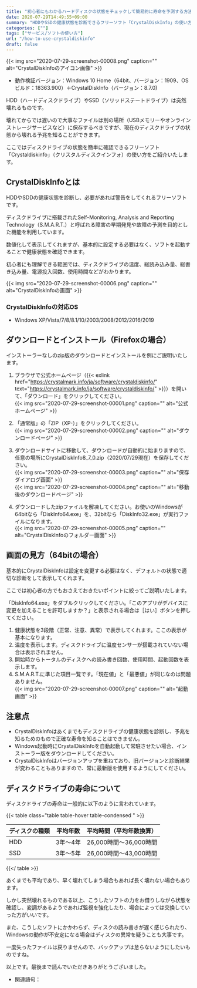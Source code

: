 ```yaml
---
title: "初心者にもわかるハードディスクの状態をチェックして簡易的に寿命を予測する方法"
date: 2020-07-29T14:49:55+09:00
summary: "HDDやSSDの健康状態を診断できるフリーソフト「CrystalDiskInfo」の使い方をご紹介いたします。"
categories: [""]
tags: ["サービス/ソフトの使い方"]
url: "/how-to-use-crystaldiskinfo"
draft: false
---
```


{{< img src="2020-07-29-screenshot-00008.png" caption="" alt="CrystalDiskInfoのアイコン画像" >}}

- 動作検証バージョン：Windows 10 Home（64bit、バージョン：1909、OSビルド：18363.900）＋CrystalDiskInfo（バージョン：8.7.0)

HDD（ハードディスクドライブ）やSSD（ソリッドステートドライブ）は突然壊れるものです。

壊れてからでは遅いので大事なファイルは別の場所（USBメモリーやオンラインストレージサービスなど）に保存するべきですが、現在のディスクドライブの状態から壊れる予兆を知ることができます。

ここではディスクドライブの状態を簡単に確認できるフリーソフト「Crystaldiskinfo」（クリスタルディスクインフォ）の使い方をご紹介いたします。

## CrystalDiskInfoとは

HDDやSDDの健康状態を診断し、必要があれば警告をしてくれるフリーソフトです。

ディスクドライブに搭載されたSelf-Monitoring, Analysis and Reporting Technology（S.M.A.R.T.）と呼ばれる障害の早期発見や故障の予測を目的とした機能を利用しています。

数値化して表示してくれますが、基本的に設定する必要はなく、ソフトを起動することで健康状態を確認できます。

初心者にも理解できる範囲では、ディスクドライブの温度、総読み込み量、総書き込み量、電源投入回数、使用時間などがわかります。

{{< img src="2020-07-29-screenshot-00006.png" caption="" alt="CrystalDiskInfoの画面" >}}

### CrystalDiskInfoの対応OS

- Windows XP/Vista/7/8/8.1/10/2003/2008/2012/2016/2019

## ダウンロードとインストール（Firefoxの場合）

インストーラーなしのzip版のダウンロードとインストールを例にご説明いたします。

1. ブラウザで公式ホームページ（{{< exlink href="https://crystalmark.info/ja/software/crystaldiskinfo/" text="https://crystalmark.info/ja/software/crystaldiskinfo/" >}}）を開いて、「ダウンロード」をクリックしてください。  
{{< img src="2020-07-29-screenshot-00001.png" caption="" alt="公式ホームページ" >}}

2. 「通常版」の「ZIP（XP-）」をクリックしてください。  
{{< img src="2020-07-29-screenshot-00002.png" caption="" alt="ダウンロードページ" >}}

3. ダウンロードサイトに移動して、ダウンロードが自動的に始まりますので、任意の場所にCrystalDiskInfo8_7_0.zip（2020/07/29現在）を保存してください。  
{{< img src="2020-07-29-screenshot-00003.png" caption="" alt="保存ダイアログ画面" >}}  
{{< img src="2020-07-29-screenshot-00004.png" caption="" alt="移動後のダウンロードページ" >}}

4. ダウンロードしたzipファイルを解凍してください。お使いのWindowsが64bitなら「DiskInfo64.exe」を、32bitなら「DiskInfo32.exe」が実行ファイルになります。  
{{< img src="2020-07-29-screenshot-00005.png" caption="" alt="CrystalDiskInfoのフォルダー画面" >}}

## 画面の見方（64bitの場合）

基本的にCrystalDiskInfoは設定を変更する必要はなく、デフォルトの状態で適切な診断をして表示してくれます。

ここでは初心者の方でもおさえておきたいポイントに絞ってご説明いたします。

「DiskInfo64.exe」をダブルクリックしてください。「このアプリがデバイスに変更を加えることを許可しますか？」と表示される場合は［はい］ボタンを押してください。

1. 健康状態を3段階（正常、注意、異常）で表示してくれます。ここの表示が基本になります。
2. 温度を表示します。ディスクドライブに温度センサーが搭載されていない場合は表示されません。
3. 開始時からトータルのディスクへの読み書き回数、使用時間、起動回数を表示します。 
4. S.M.A.R.T.に準じた項目一覧です。「現在値」と「最悪値」が同じなのは問題ありません。  
{{< img src="2020-07-29-screenshot-00007.png" caption="" alt="起動画面" >}}

## 注意点

- CrystalDiskInfoはあくまでもディスクドライブの健康状態を診断し、予兆を知るためのもので正確な寿命を知ることはできません。
- Windows起動時にCrystalDiskInfoを自動起動して常駐させたい場合、インストーラー版をダウンロードしてください。
- CrystalDiskInfoはバージョンアップを重ねており、旧バージョンと診断結果が変わることもありますので、常に最新版を使用するようにしてください。

## ディスクドライブの寿命について

ディスクドライブの寿命は一般的に以下のように言われています。

{{< table class="table table-hover table-condensed " >}}

ディスクの種類|平均年数|平均時間（平均年数換算）
---|---|---
HDD|3年～4年|26,000時間～36,000時間
SSD|3年～5年|26,000時間～43,000時間 

{{</ table >}}

あくまでも平均であり、早く壊れてしまう場合もあれば長く壊れない場合もあります。

しかし突然壊れるものである以上、こうしたソフトの力をお借りしながら状態を確認し、変調があるようであれば監視を強化したり、場合によっては交換していった方がいいです。

また、こうしたソフトにかかわらず、ディスクの読み書きが遅く感じられたり、Windowsの動作が不安定になる場合はディスクの異常を疑うことも大事です。

一度失ったファイルは戻りませんので、バックアップは怠らないようにしたいものですね。

以上です。最後まで読んでいただきありがとうございました。

- 関連語句：

